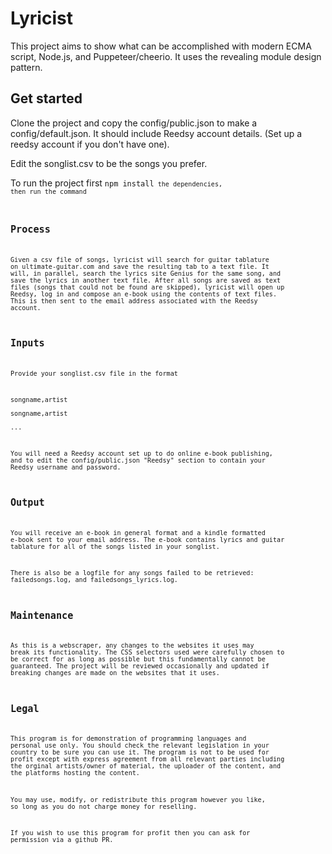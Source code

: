 # Lyricist 

This project aims to show what can be accomplished with modern ECMA script, Node.js, and Puppeteer/cheerio. It uses the revealing module design pattern.

## Get started

Clone the project and copy the config/public.json to make a config/default.json. It should include Reedsy account details. (Set up a reedsy account if you don't have one).

Edit the songlist.csv to be the songs you prefer. 

To run the project first <code>npm install<code> the dependencies, then run the command <code><node main.js></code>

## Process

Given a csv file of songs, lyricist will search for guitar tablature on ultimate-guitar.com and save the resulting tab to a text file. It will, in parallel, search the lyrics site Genius for the same song, and save the lyrics in another text file. After all songs are saved as text files (songs that could not be found are skipped), lyricist will open up Reedsy, log in and compose an e-book using the contents of text files. This is then sent to the email address associated with the Reedsy account. 

## Inputs

Provide your songlist.csv file in the format 

songname,artist\
songname,artist\
... 

You will need a Reedsy account set up to do online e-book publishing, and to edit the config/public.json "Reedsy" section to contain your Reedsy username and password. 

## Output

You will receive an e-book in general format and a kindle formatted e-book sent to your email address. The e-book contains lyrics and guitar tablature for all of the songs listed in your songlist. 

There is also be a logfile for any songs failed to be retrieved: failedsongs.log, and failedsongs_lyrics.log.

## Maintenance

As this is a webscraper, any changes to the websites it uses may break its functionality. The CSS selectors used were carefully chosen to be correct for as long as possible but this fundamentally cannot be guaranteed. The project will be reviewed occasionally and updated if breaking changes are made on the websites that it uses.

## Legal

This program is for demonstration of programming languages and personal use only. You should check the relevant legislation in your country to be sure you can use it. The program is not to be used for profit except with express agreement from all relevant parties including the orginal artists/owner of material, the uploader of the content, and the platforms hosting the content.

You may use, modify, or redistribute this program however you like, so long as you do not charge money for reselling. 

If you wish to use this program for profit then you can ask for permission via a github PR.
